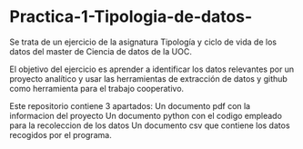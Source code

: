 # Practica-1-Tipologia-de-datos-
Se trata de un ejercicio de la asignatura Tipología y ciclo de vida de los datos del master de Ciencia de datos de la UOC.

El objetivo del ejercicio es aprender a identificar los datos relevantes por un proyecto analítico y usar las herramientas de extracción de datos y github como herramienta para el trabajo cooperativo.

Este repositorio contiene 3 apartados:
Un documento pdf con la informacion del proyecto
Un documento python con el codigo empleado para la recoleccion de los datos
Un documento csv que contiene los datos recogidos por el programa. 
